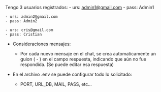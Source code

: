 

Tengo 3 usuarios registrados:
    - urs: admin1@gmail.com
    - pass: Admin1

    - urs: admin2@gmail.com
    - pass: Admin2

    - urs: cris@gmail.com
    - pass: Cristian


* Consideraciones mensajes: 
    - Por cada nuevo mensaje en el chat, se crea automaticamente un guion ( - ) en el campo respuesta, indicando que aún no fue respondida. (Se puede editar esa respuesta)

* En el archivo .env se puede configurar todo lo solicitado:
    - PORT, URL_DB, MAIL, PASS, etc... 


